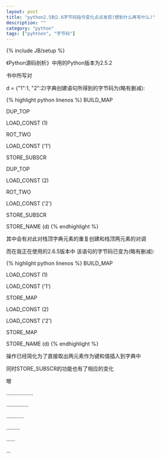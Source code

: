 ```yaml
---
layout: post
title: "python2.5到2.6字节码指令变化点点发现(想到什么再写什么)"
description: ""
category: "python"
tags: ["pyhtnon", "字节码"]
---
```

{% include JB/setup %}

《Python源码剖析》中用的Python版本为2.5.2

书中所写对

d = {"1":1, "2":2}字典创建语句所得到的字节码为(略有删减):

{% highlight python linenos %}
BUILD_MAP

DUP_TOP

LOAD_CONST (1)

ROT_TWO

LOAD_CONST ('1')

STORE_SUBSCR

DUP_TOP

LOAD_CONST (2)

ROT_TWO

LOAD_CONST ('2')

STORE_SUBSCR

STORE_NAME (d)
{% endhighlight %}

其中会有对此对栈顶字典元素的重复创建和栈顶两元素的对调



而在我正在使用的2.6.5版本中 该语句的字节码已变为(略有删减):

{% highlight python linenos %}
BUILD_MAP

LOAD_CONST (1)

LOAD_CONST ('1')

STORE_MAP           

LOAD_CONST (2)

LOAD_CONST ('2')

STORE_MAP           

STORE_NAME (d)
{% endhighlight %}

操作已经简化为了直接取出两元素作为键和值插入到字典中

同时STORE_SUBSCR的功能也有了相应的变化

嚓

………………

……………

…………

………

……

…
